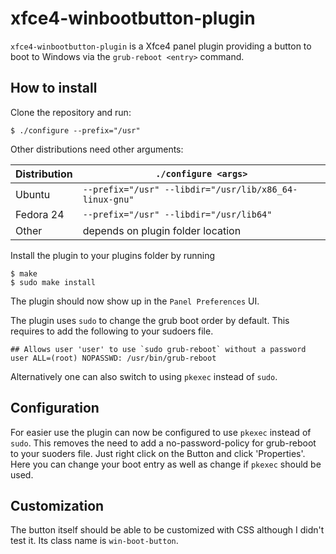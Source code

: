 # xfce4-winbootbutton-plugin 
`xfce4-winbootbutton-plugin` is a Xfce4 panel plugin providing a button to boot to Windows via the 
`grub-reboot <entry>` command.

## How to install 
Clone the repository and run:

    $ ./configure --prefix="/usr"

Other distributions need other arguments:

| Distribution | `./configure <args>`                                   |
|--------------|--------------------------------------------------------|
| Ubuntu       | `--prefix="/usr" --libdir="/usr/lib/x86_64-linux-gnu"` |
| Fedora 24    | `--prefix="/usr" --libdir="/usr/lib64"`                |
| Other        | depends on plugin folder location                      |

Install the plugin to your plugins folder by running 

    $ make
    $ sudo make install

The plugin should now show up in the `Panel Preferences` UI.

The plugin uses `sudo` to change the grub boot order by default.
This requires to add the following to your sudoers file.

    ## Allows user 'user' to use `sudo grub-reboot` without a password
    user ALL=(root) NOPASSWD: /usr/bin/grub-reboot

Alternatively one can also switch to using `pkexec` instead of `sudo`.


## Configuration
For easier use the plugin can now be configured to use `pkexec` instead of `sudo`.
This removes the need to add a no-password-policy for grub-reboot to your 
suoders file.
Just right click on the Button and click 'Properties'. Here you 
can change your boot entry as well as change if `pkexec` should be used.


## Customization 
The button itself should be able to be customized with CSS although I didn't test it. Its class name is
`win-boot-button`.
